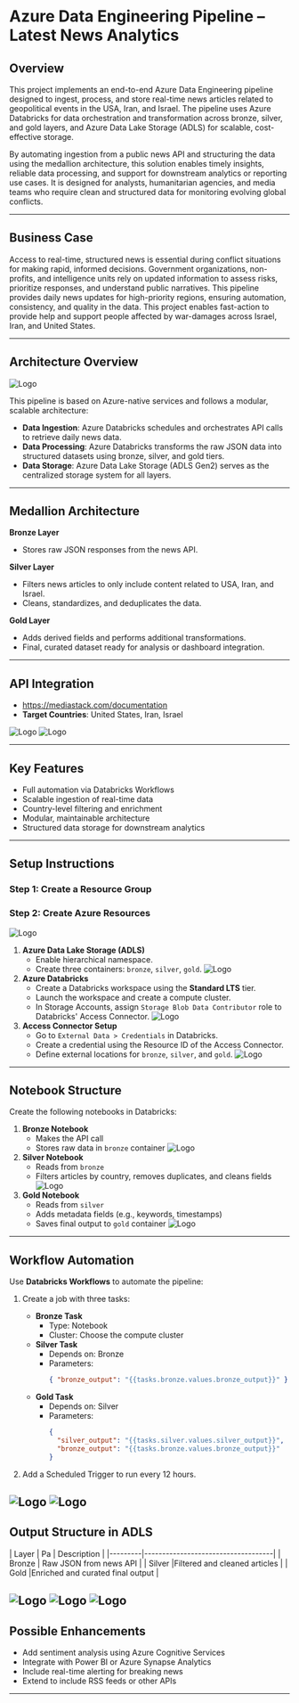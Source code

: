 # Azure Data Engineering Pipeline – Latest News Analytics

## Overview

This project implements an end-to-end Azure Data Engineering pipeline designed to ingest, process, and store real-time news articles related to geopolitical events in the USA, Iran, and Israel. The pipeline uses Azure Databricks for data orchestration and transformation across bronze, silver, and gold layers, and Azure Data Lake Storage (ADLS) for scalable, cost-effective storage.

By automating ingestion from a public news API and structuring the data using the medallion architecture, this solution enables timely insights, reliable data processing, and support for downstream analytics or reporting use cases. It is designed for analysts, humanitarian agencies, and media teams who require clean and structured data for monitoring evolving global conflicts.

---

## Business Case

Access to real-time, structured news is essential during conflict situations for making rapid, informed decisions. Government organizations, non-profits, and intelligence units rely on updated information to assess risks, prioritize responses, and understand public narratives. This pipeline provides daily news updates for high-priority regions, ensuring automation, consistency, and quality in the data. This project enables fast-action to provide help and support people affected by war-damages across Israel, Iran, and United States.

---

## Architecture Overview
![Logo](screenshots/arcc.png)

This pipeline is based on Azure-native services and follows a modular, scalable architecture:

- **Data Ingestion**: Azure Databricks schedules and orchestrates API calls to retrieve daily news data.
- **Data Processing**: Azure Databricks transforms the raw JSON data into structured datasets using bronze, silver, and gold tiers.
- **Data Storage**: Azure Data Lake Storage (ADLS Gen2) serves as the centralized storage system for all layers.

---

## Medallion Architecture

**Bronze Layer**
- Stores raw JSON responses from the news API.
  
**Silver Layer**
- Filters news articles to only include content related to USA, Iran, and Israel.
- Cleans, standardizes, and deduplicates the data.

**Gold Layer**
- Adds derived fields and performs additional transformations.
- Final, curated dataset ready for analysis or dashboard integration.

---

## API Integration

- https://mediastack.com/documentation
- **Target Countries**: United States, Iran, Israel

![Logo](screenshots/2.png)
![Logo](screenshots/3.png)

---

## Key Features

- Full automation via Databricks Workflows
- Scalable ingestion of real-time data
- Country-level filtering and enrichment
- Modular, maintainable architecture
- Structured data storage for downstream analytics

---

## Setup Instructions

### Step 1: Create a Resource Group
### Step 2: Create Azure Resources
![Logo](screenshots/4.png)
1. **Azure Data Lake Storage (ADLS)**
   - Enable hierarchical namespace.
   - Create three containers: `bronze`, `silver`, `gold`.
![Logo](screenshots/5.png)
2. **Azure Databricks**
   - Create a Databricks workspace using the **Standard LTS** tier.
   - Launch the workspace and create a compute cluster.
   - In Storage Accounts, assign `Storage Blob Data Contributor` role to Databricks' Access Connector.
![Logo](screenshots/6.png)
3. **Access Connector Setup**
   - Go to `External Data > Credentials` in Databricks.
   - Create a credential using the Resource ID of the Access Connector.
   - Define external locations for `bronze`, `silver`, and `gold`.
![Logo](screenshots/7.png)
---

## Notebook Structure

Create the following notebooks in Databricks:

1. **Bronze Notebook**
   - Makes the API call
   - Stores raw data in `bronze` container
![Logo](screenshots/8.png)
2. **Silver Notebook**
   - Reads from `bronze`
   - Filters articles by country, removes duplicates, and cleans fields
![Logo](screenshots/9.png)
3. **Gold Notebook**
   - Reads from `silver`
   - Adds metadata fields (e.g., keywords, timestamps)
   - Saves final output to `gold` container
![Logo](screenshots/10.png)
---

## Workflow Automation

Use **Databricks Workflows** to automate the pipeline:

1. Create a job with three tasks:
   - **Bronze Task**
     - Type: Notebook
     - Cluster: Choose the compute cluster
   - **Silver Task**
     - Depends on: Bronze
     - Parameters:
       ```json
       { "bronze_output": "{{tasks.bronze.values.bronze_output}}" }
       ```
   - **Gold Task**
     - Depends on: Silver
     - Parameters:
       ```json
       {
         "silver_output": "{{tasks.silver.values.silver_output}}",
         "bronze_output": "{{tasks.bronze.values.bronze_output}}"
       }
       ```

2. Add a Scheduled Trigger to run every 12 hours.

![Logo](screenshots/11.png)
![Logo](screenshots/12.png)
---

## Output Structure in ADLS

| Layer   | Pa | Description                  |
|---------|------------------------------------|
| Bronze  | Raw JSON from news API             |
| Silver  |Filtered and cleaned articles      |
| Gold    |Enriched and curated final output  |

![Logo](screenshots/13.png)
![Logo](screenshots/14.png)
![Logo](screenshots/15.png)
---

## Possible Enhancements

- Add sentiment analysis using Azure Cognitive Services
- Integrate with Power BI or Azure Synapse Analytics
- Include real-time alerting for breaking news
- Extend to include RSS feeds or other APIs



---



